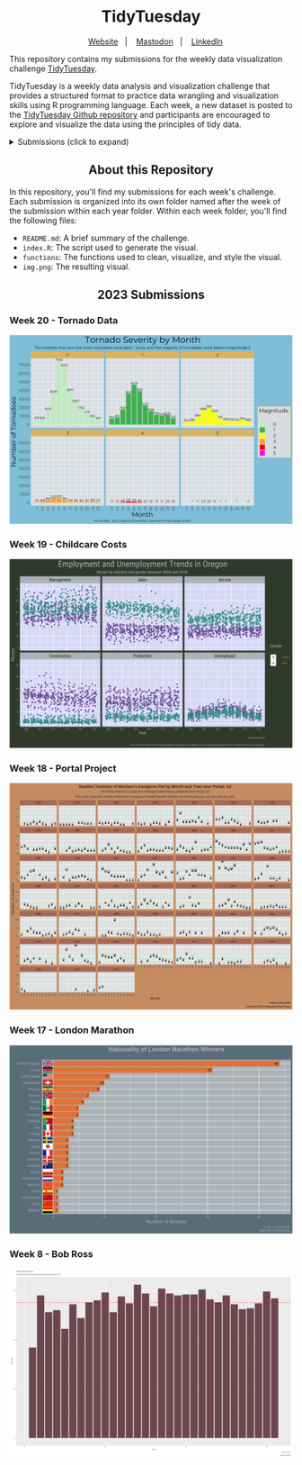 <h1 align="center">
TidyTuesday
</h1>

<div align="center">

&nbsp;&nbsp;&nbsp; [Website][Website]&nbsp;&nbsp;&nbsp;|&nbsp;&nbsp;&nbsp; [Mastodon][Mastodon]&nbsp;&nbsp;&nbsp;|&nbsp;&nbsp;&nbsp; [LinkedIn][LinkedIn]

</div>

<!--
Quick Link
-->

[Website]:https://www.rbolt.me/
[Mastodon]:https://mastodon.social/@rbolt@pnw.zone
[LinkedIn]:https://www.linkedin.com/in/randi-bolt/

This repository contains my submissions for the weekly data visualization challenge [TidyTuesday](https://github.com/rfordatascience/tidytuesday).

TidyTuesday is a weekly data analysis and visualization challenge that provides a structured format to practice data wrangling and visualization skills using R programming language. Each week, a new dataset is posted to the [TidyTuesday Github repository](https://github.com/rfordatascience/tidytuesday) and participants are encouraged to explore and visualize the data using the principles of tidy data.

<details>
<summary>Submissions (click to expand)</summary> 

<!-- toc -->
* **2023**
  - 2023/Week 20 [Tornado Data](https://github.com/rbolt13/tidytuesday/tree/main/2023/week_20)
  - 2023/Week 19 [Childcare Costs](https://github.com/rbolt13/tidytuesday/tree/main/2023/week_19)
  - 2023/Week 18 [Portal Project](https://github.com/rbolt13/tidytuesday/tree/main/2023/week_18)
  - 2023/Week 17 [London Marathon](https://github.com/rbolt13/tidytuesday/tree/main/2023/week_17)
  - 2023/Week 8 [Bob Ross](https://github.com/rbolt13/tidytuesday/tree/main/2023/week_08)
  
<!-- tocstop -->

</details>

<h2 align="center">
About this Repository
</h2>

In this repository, you'll find my submissions for each week's challenge. Each submission is organized into its own folder named after the week of the submission within each year folder. Within each week folder, you'll find the following files:

* `README.md`: A brief summary of the challenge.
* `index.R`: The script used to generate the visual.
* `functions`: The functions used to clean, visualize, and style the visual. 
* `img.png`: The resulting visual.

<h2 align="center">
2023 Submissions
</h2>

### Week 20 - Tornado Data

![](2023/week_20/plot.png)

### Week 19 - Childcare Costs

![](2023/week_19/plot.png)

### Week 18 - Portal Project

![](2023/week_18/plot.png)

### Week 17 - London Marathon

![](2023/week_17/plot.png)

### Week 8 - Bob Ross

![](2023/week_08/plot.png)
